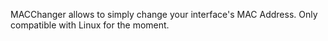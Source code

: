 MACChanger allows to simply change your interface's MAC Address.
Only compatible with Linux for the moment.
